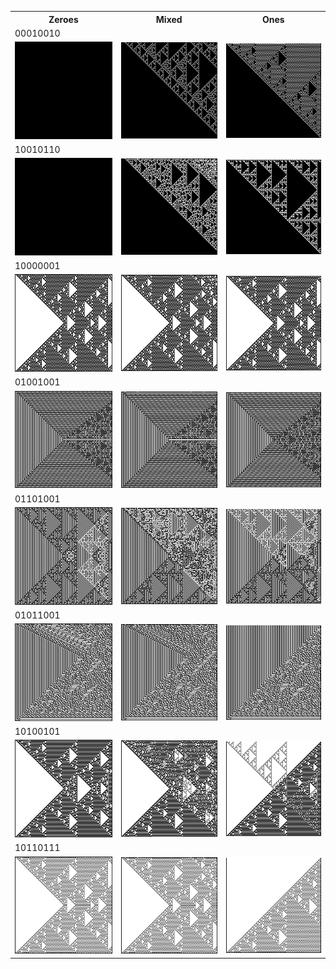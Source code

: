 
<table>
<tr>
	<th>Zeroes</th>
	<th>Mixed</th>
	<th>Ones</th>
</tr>

<tr>
	<td colspan=3>00010010</td>
</tr>
<tr>
	<td><img src="\images\wolfram\00010010_zeroes.png"></td>
	<td><img src="\images\wolfram\00010010_rand.png"></td>
	<td><img src="\images\wolfram\00010010_ones.png"></td>
</tr>
<tr>
	<td colspan=3>10010110</td>
</tr>
<tr>
	<td><img src="\images\wolfram\10010110_zeroes.png"></td>
	<td><img src="\images\wolfram\10010110_rand.png"></td>
	<td><img src="\images\wolfram\10010110_ones.png"></td>
</tr>

<tr>
	<td colspan=3>10000001</td>
</tr>
<tr>
	<td><img src="\images\wolfram\10000001_zeroes.png"></td>
	<td><img src="\images\wolfram\10000001_rand.png"></td>
	<td><img src="\images\wolfram\10000001_ones.png"></td>
</tr>

<tr>
	<td colspan=3>01001001</td>
</tr>
<tr>
	<td><img src="\images\wolfram\01001001_zeroes.png"></td>
	<td><img src="\images\wolfram\01001001_rand.png"></td>
	<td><img src="\images\wolfram\01001001_ones.png"></td>
</tr>

<tr>
	<td colspan=3>01101001</td>
</tr>
<tr>
	<td><img src="\images\wolfram\01101001_zeroes.png"></td>
	<td><img src="\images\wolfram\01101001_rand.png"></td>
	<td><img src="\images\wolfram\01101001_ones.png"></td>
</tr>

<tr>
	<td colspan=3>01011001</td>
</tr>
<tr>
	<td><img src="\images\wolfram\01011001_zeroes.png"></td>
	<td><img src="\images\wolfram\01011001_rand.png"></td>
	<td><img src="\images\wolfram\01011001_ones.png"></td>
</tr>

<tr>
	<td colspan=3>10100101</td>
</tr>
<tr>
	<td><img src="\images\wolfram\10100101_zeroes.png"></td>
	<td><img src="\images\wolfram\10100101_rand.png"></td>
	<td><img src="\images\wolfram\10100101_ones.png"></td>
</tr>

<tr>
	<td colspan=3>10110111</td>
</tr>
<tr>
	<td><img src="\images\wolfram\10110111_zeroes.png"></td>
	<td><img src="\images\wolfram\10110111_rand.png"></td>
	<td><img src="\images\wolfram\10110111_ones.png"></td>
</tr>

</table>